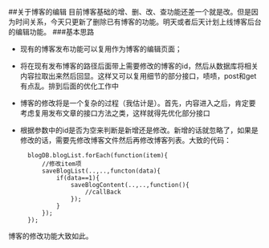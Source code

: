 ##关于博客的编辑
  目前博客基础的增、删、改、查功能还差一个就是改。但是因为时间关系，今天只更新了删除已有博客的功能。明天或者后天计划上线博客后台的编辑功能。
###基本思路
* 现有的博客发布功能可以复用作为博客的编辑页面；
* 将在现有发布博客的路径后面带上需要修改的博客的id，然后从数据库将相关内容拉取出来然后回显。这样又可以复用细节的部分接口，啧啧，post和get有点乱。排到后面的优化工作中
* 博客的修改将是一个复杂的过程（我估计是）。首先，内容进入之后，肯定要考虑复用发布文章的接口方法之类，这样就得先优化部分接口
* 根据参数中的id是否为空来判断是新增还是修改。新增的话就忽略了，如果是修改的话，需要先修改博客文件然后再修改博客列表。大致的代码：

        blogDB.blogList.forEach(function(item){
            //修改item项
            saveBlogList(..,..,functon(data){
                if(data==1){
                    saveBlogContent(..,..,function(){
                        //callBack
                    });
                }
            });
        });
博客的修改功能大致如此。